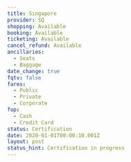 ```yaml
---
title: Singapore
provider: SQ
shopping: Available
booking: Available
ticketing: Available
cancel_refund: Available
ancillaries:
  - Seats
  - Baggage
date_change: true
fqtv: false
fares:
  - Public
  - Private
  - Corporate
fop:
  - Cash
  - Credit Card
status: Certification
date: 2020-01-01T00:00:10.001Z
layout: post
status_hint: Certification in progress
---
```

